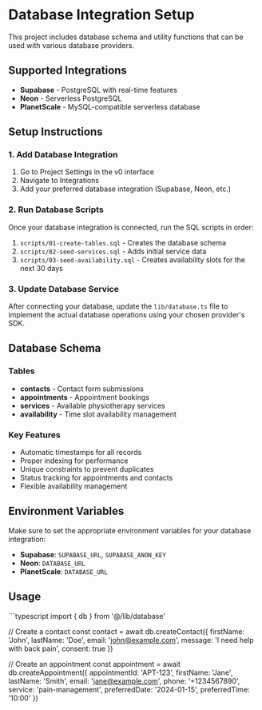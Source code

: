 # Database Integration Setup

This project includes database schema and utility functions that can be used with various database providers.

## Supported Integrations

- **Supabase** - PostgreSQL with real-time features
- **Neon** - Serverless PostgreSQL
- **PlanetScale** - MySQL-compatible serverless database

## Setup Instructions

### 1. Add Database Integration

1. Go to Project Settings in the v0 interface
2. Navigate to Integrations
3. Add your preferred database integration (Supabase, Neon, etc.)

### 2. Run Database Scripts

Once your database integration is connected, run the SQL scripts in order:

1. `scripts/01-create-tables.sql` - Creates the database schema
2. `scripts/02-seed-services.sql` - Adds initial service data
3. `scripts/03-seed-availability.sql` - Creates availability slots for the next 30 days

### 3. Update Database Service

After connecting your database, update the `lib/database.ts` file to implement the actual database operations using your chosen provider's SDK.

## Database Schema

### Tables

- **contacts** - Contact form submissions
- **appointments** - Appointment bookings
- **services** - Available physiotherapy services
- **availability** - Time slot availability management

### Key Features

- Automatic timestamps for all records
- Proper indexing for performance
- Unique constraints to prevent duplicates
- Status tracking for appointments and contacts
- Flexible availability management

## Environment Variables

Make sure to set the appropriate environment variables for your database integration:

- **Supabase**: `SUPABASE_URL`, `SUPABASE_ANON_KEY`
- **Neon**: `DATABASE_URL`
- **PlanetScale**: `DATABASE_URL`

## Usage

\`\`\`typescript
import { db } from '@/lib/database'

// Create a contact
const contact = await db.createContact({
  firstName: 'John',
  lastName: 'Doe',
  email: 'john@example.com',
  message: 'I need help with back pain',
  consent: true
})

// Create an appointment
const appointment = await db.createAppointment({
  appointmentId: 'APT-123',
  firstName: 'Jane',
  lastName: 'Smith',
  email: 'jane@example.com',
  phone: '+1234567890',
  service: 'pain-management',
  preferredDate: '2024-01-15',
  preferredTime: '10:00'
})
